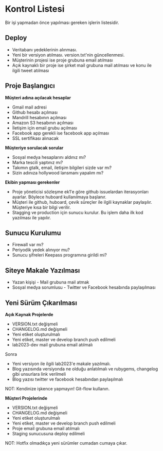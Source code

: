 # Kontrol Listesi

Bir işi yapmadan önce yapılması gereken işlerin listesidir.

## Deploy

* Veritabanı yedeklerinin alınması.
* Yeni bir versiyon atılması. version.txt'nin güncellenmesi.
* Müşterinin projesi ise proje grubuna email atılması
* Açık kaynaklı bir proje ise şirket mail grubuna mail atılması ve konu ile ilgili tweet atılması

## Proje Başlangıcı

**Müşteri adına açılacak hesaplar**

* Gmail mail adresi
* Github hesabı açılması
* Mandrill hesabının açılması
* Amazon S3 hesabının açılması
* İletişim için email grubu açılması
* Facebook app gerekli ise facebook app açılması
* SSL sertifikası alınacak

**Müşteriye sorulacak sorular**

* Sosyal medya hesaplarını aldınız mı?
* Marka tescili yaptınız mı?
* Takımın gtalk, email, iletişim bilgileri sizde var mı?
* Sizin adınıza hollywood lansmanı yapalım mı?
 
**Ekibin yapması gerekenler**

* Proje yöneticisi sözleşme ek1′e göre github issuelardan iterasyonları ayarlar. Böylece huboard kullanılmaya başlanır.
* Müşteri ile github, huboard, çevik süreçler ile ilgili kaynaklar paylaşılır. Müşteriye kısa bir bilgi verilir.
* Stagging ve production için sunucu kurulur. Bu işlem daha ilk kod yazılması ile yapılır.

## Sunucu Kurulumu

* Firewall var mı?
* Periyodik yedek alınıyor mu?
* Sunucu şifreleri Keepass programına girildi mi?

## Siteye Makale Yazılması

* Yazan kişişi - Mail grubuna mail atmak
* Sosyal medya sorumlusu - Twitter ve Facebook hesabında paylaşılması

## Yeni Sürüm Çıkarılması

**Açık Kaynak Projelerde**

* VERSION.txt değişmeli
* CHANGELOG.md değişmeli
* Yeni etiket oluşturulmalı
* Yeni etiket, master ve develop branch push edilmeli
* lab2023-dev mail grubuna email atılmalı

Sonra

* Yeni versiyon ile ilgili lab2023'e makale yazılmalı.
* Blog yazısında versiyonda ne olduğu anlatılmalı ve rubygems, changelog gibi unsurlara link verilmeli
* Blog yazısı twitter ve facebook hesabından paylaşılmalı

NOT: Kendinize işkence yapmayın! Git-flow kullanın.

**Müşteri Projelerinde**

* VERSION.txt değişmeli
* CHANGELOG.md değişmeli
* Yeni etiket oluşturulmalı
* Yeni etiket, master ve develop branch push edilmeli
* Proje email grubuna email atılmalı
* Staging sunucusuna deploy edilmeli

NOT: Hotfix olmadıkça yeni sürümler cumadan cumaya çıkar.
